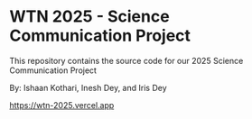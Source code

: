# WTN 2025 - Science Communication Project

This repository contains the source code for our 2025 Science Communication Project

By: Ishaan Kothari, Inesh Dey, and Iris Dey

https://wtn-2025.vercel.app
